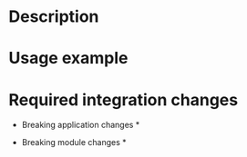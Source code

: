# Description



# Usage example



# Required integration changes

* Breaking application changes
  * 

* Breaking module changes
  * 
